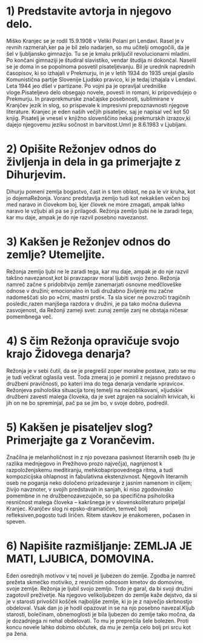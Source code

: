 
# 1) Predstavite avtorja in njegovo delo.

Miško Kranjec se je rodil 15.9.1908 v Veliki Polani pri Lendavi. Rasel je v revnih razmerah,ker pa je bil zelo nadarjen, so mu učitelji omogočili, da je šel v ljubljansko gimnazijo. Tu se je kmalu priključil revolucionarni mladini. Po končani gimnaziji je študiral slavistiko, vendar študija ni dokončal. Naselil se je doma in se popolnoma posvetil pisateljevanju. Bil je urednik naprednih  časopisov, ki so izhajali  v Prekmurju,  in je v letih  1934 do 1935 urejal  glasilo Komunistična partije Slovenije Ljudsko pravico, ki je tedaj izhajala v Lendavi. Leta 1944 jeo dšel v partizane. Po vojni pa je opravljal uredniške vloge.Pisateljevo delo obsegajo novele, povesti in romani, ki pripovedujejo o Prekmurju. In pravprekmurske značajske posebnosti, sublimirane v Kranjčev jezik in slog, so prispevale   k impresivni prepoznavnosti njegove literature. Kranjec je eden naših večjih pisateljev, saj je napisal več kot 50 knjig. Pisatelj je vnesel v knjižno slovenščino nekaj prekmurskih izrazov,ki dajejo njegovemu jeziku sočnost in barvitost.Umrl je  8.6.1983 v Ljubljani.

# 2) Opišite Režonjev odnos do življenja in dela in ga primerjajte z Dihurjevim.

Dihurju   pomeni   zemlja   bogastvo,  čast   in   s   tem   oblast,   ne   pa   le   vir   kruha,   kot   jo   dojemaRežonja. Voranc predstavlja zemljo tudi kot nekakšen večen boj med naravo in človekom ­boj, kjer človek ne more zmagati, ampak lahko naravo le vzljubi ali pa se ji prilagodi. Režonja zemljo ljubi ne le zaradi tega, kar mu daje, ampak je do nje razvil posebno navezanost.

# 3) Kakšen je Režonjev odnos do zemlje? Utemeljite.

Režonja zemljo ljubi ne le zaradi tega, kar mu daje, ampak je do nje razvil takšno navezanost,kot   bi   pravzaprav   moral   ljubiti   svojo  ženo.   Režonja   namreč  začne   s   pridobitvijo   zemlje zanemarjati osnovne medčloveške odnose v družini; emocionalno in tudi družabno življenje mu začne nadomeščati slo po »črni, mastni prsti«. Ta sla sicer ne povzroči tragičnih posledic,razen manjšega razdora v družini, je pa tako močna duševna zasvojenost, da Režonji zameji svet: zunaj zemlje zanj ne obstaja ničesar pomembnega več.

# 4) S čim Režonja opravičuje svojo krajo Židovega denarja?

Režonja je v sebi čutil, da se je pregrešil zoper moralne postave, zato se mu je tudi večkrat oglasila vest. Toda zmeraj jo je pomiril z nejasno predstavo o družbeni pravičnosti, po kateri ima do tega denarja vendarle »pravico«. Režonjeva psihološka situacija torej  temelji  na neizoblikovani,  »ljudski«  družbeni zavesti  malega  človeka,  da je  svet  zgrajen  na socialnih krivicah, ki jih on ne bo spreminjal, pač pa se jim bo, v svoje dobro, podredil.

# 5) Kakšen je pisateljev slog? Primerjajte ga z Vorančevim.

Značilna je melanholičnost in z njo povezana pasivnost literarnih oseb (tu   je   razlika   mednjegovo in Prežihovo prozo največja), nagnjenost k razpoloženjskemu meditiranju, mehkobapripovednega ritma, a tudi kompozicijska ohlapnost in fabulativna ekstenzivnost. Njegovih literarnih oseb ne poganja neko določeno prizadevanje z jasnim namenom in ciljem; živijo navznoter, v svojih predstavah in   sanjah, ki niso zgodovinsko pomembne in ne družbenozavezujoče, so pa specifična psihološka resničnost malega človeka – kakršnega je v slovenskoliteraturo pripeljal Kranjec. Kranjčev slog ni epsko-dramatičen, temveč bolj refleksiven,pogosto tudi liričen. Ritem stavkov je enakomeren, počasen in speven.

# 6) Napišite razmišljanje: ZEMLJA JE MATI, LJUBICA, DOMOVINA.

Eden osrednjih motivov v tej noveli  je ljubezen do zemlje. Zgodba je namreč prežeta skmečko motiviko, z resničnim odnosom kmetov do domovine, svoje zemlje. Režonja je ljubil svojo   zemljo.   Trdo   je   garal,   da   bi   svoji   družini   zagotovil   preživetje.   Na   njegovo   velikoljubezen do zemlje kaže dejstvo, da si je v starosti privoščil košček najboljše zemlje, ki jo je z največjo skrbnostjo obdeloval. Vsak dan jo je hodil opazovat in se na njo posebno navezal.Kljub   starosti, bolečinam, obnemoglosti je bila   ljubezen do zemlje tako močna, da je dozadnjega ni nehal obdelovati. To mu je preprečila šele bolezen. Proti koncu novele lahko dobimo občutek, da mu je zemlja celo bolj pri srcu kot pa žena.
